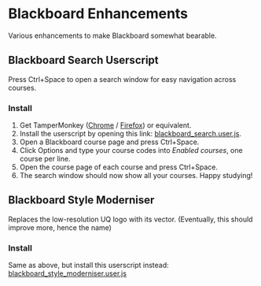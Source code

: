 # Blackboard Enhancements

Various enhancements to make Blackboard somewhat bearable.

## Blackboard Search Userscript
Press Ctrl+Space to open a search window for easy navigation across courses.

### Install
1. Get TamperMonkey 
([Chrome](https://chrome.google.com/webstore/detail/tampermonkey/dhdgffkkebhmkfjojejmpbldmpobfkfo) 
/ [Firefox](https://addons.mozilla.org/en-US/firefox/addon/tampermonkey/)) or equivalent.
2. Install the userscript by opening this link: [blackboard_search.user.js](https://github.com/KentonLam/Blackboard-Enhancements/raw/master/dist/blackboard_search.user.js).
3. Open a Blackboard course page and press Ctrl+Space.
4. Click Options and type your course codes into _Enabled courses_, one course per line.
5. Open the course page of each course and press Ctrl+Space.
6. The search window should now show all your courses. Happy studying!

## Blackboard Style Moderniser
Replaces the low-resolution UQ logo with its vector. 
(Eventually, this should improve more, hence the name)

### Install
Same as above, but install this userscript instead: 
[blackboard_style_moderniser.user.js](https://github.com/KentonLam/Blackboard-Enhancements/raw/master/src/blackboard_style_moderniser.user.js)